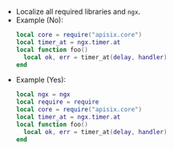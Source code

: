 - Localize all required libraries and `ngx`.
- Example (No):
  ```lua
  local core = require("apisix.core")
  local timer_at = ngx.timer.at
  local function foo()
    local ok, err = timer_at(delay, handler)
  end
  ```
- Example (Yes):
  ```lua
  local ngx = ngx
  local require = require
  local core = require("apisix.core")
  local timer_at = ngx.timer.at
  local function foo()
    local ok, err = timer_at(delay, handler)
  end
  ```
